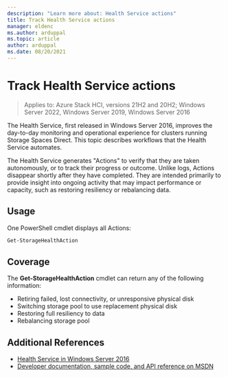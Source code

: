 ```yaml
---
description: "Learn more about: Health Service actions"
title: Track Health Service actions
manager: eldenc
ms.author: arduppal
ms.topic: article
author: arduppal
ms.date: 08/20/2021
---
```

# Track Health Service actions

> Applies to: Azure Stack HCI, versions 21H2 and 20H2; Windows Server 2022, Windows Server 2019, Windows Server 2016

The Health Service, first released in Windows Server 2016, improves the day-to-day monitoring and operational experience for clusters running Storage Spaces Direct. This topic describes workflows that the Health Service automates.

The Health Service generates "Actions" to verify that they are taken autonomously, or to track their progress or outcome. Unlike logs, Actions disappear shortly after they have completed. They are intended primarily to provide insight into ongoing activity that may impact performance or capacity, such as restoring resiliency or rebalancing data.

## Usage
One PowerShell cmdlet displays all Actions:

```PowerShell
Get-StorageHealthAction
```

## Coverage
The **Get-StorageHealthAction** cmdlet can return any of the following information:

- Retiring failed, lost connectivity, or unresponsive physical disk
- Switching storage pool to use replacement physical disk
- Restoring full resiliency to data
- Rebalancing storage pool

## Additional References
- [Health Service in Windows Server 2016](health-service-overview.md)
- [Developer documentation, sample code, and API reference on MSDN](https://msdn.microsoft.com/windowshealthservice)
